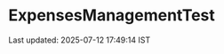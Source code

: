 # ExpensesManagementTest













































































Last updated: 2025-07-12 17:49:14 IST
